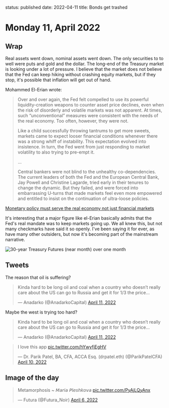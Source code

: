 status: published
date: 2022-04-11
title: Bonds get trashed

# Monday 11, April 2022

## Wrap

Real assets went down, nominal assets went down.
The only securities to to well were puts and gold and the dollar.
The long-end of the Treasury market is looking under a lot of pressure.
I believe that the market does not believe that the Fed can keep hiking without crashing equity markets, but if they stop, it's possible that inflation will get out of hand.

Mohammed El-Erian wrote:

>	Over and over again, the Fed felt compelled to use its powerful liquidity-creation weapons to counter asset price declines, even when the risk of disorderly and volatile markets was not apparent. At times, such “unconventional” measures were consistent with the needs of the real economy. Too often, however, they were not.
> 
> Like a child successfully throwing tantrums to get more sweets, markets came to expect looser financial conditions whenever there was a strong whiff of instability. This expectation evolved into insistence. In turn, the Fed went from just responding to market volatility to also trying to pre-empt it.
>
> ...
>
> 	Central bankers were not blind to the unhealthy co-dependencies. The current leaders of both the Fed and the European Central Bank, Jay Powell and Christine Lagarde, tried early in their tenures to change the dynamic. But they failed, and were forced into embarrassing U-turns that made markets feel even more empowered and entitled to insist on the continuation of ultra-loose policies.

[Monetary policy must serve the real economy not just financial markets](https://www.ft.com/content/3d361f01-7908-45ce-9e11-96f37846bd4e)

It's interesting that a major figure like el-Erian basically admits that the Fed's real mandate was to keep markets going up. 
We all knew this, but not many checkmarks have said it so openly. I've been saying it for ever, as have many other outsiders, but now it's becoming part of the mainstream narrative.


![30-year Treasury Futures (near month) over one month](https://www.tradingview.com/x/WdBSKxWq/)

## Tweets

The reason that oil is suffering?

<blockquote class="twitter-tweet"><p lang="en" dir="ltr">Kinda hard to be long oil and coal when a country who doesn’t really care about the US can go to Russia and get it for 1/3 the price…</p>&mdash; Anadarko (@AnadarkoCapital) <a href="https://twitter.com/AnadarkoCapital/status/1513600967576629253?ref_src=twsrc%5Etfw">April 11, 2022</a></blockquote> <script async src="https://platform.twitter.com/widgets.js" charset="utf-8"></script> 

Maybe the west is trying too hard?

<blockquote class="twitter-tweet"><p lang="en" dir="ltr">Kinda hard to be long oil and coal when a country who doesn’t really care about the US can go to Russia and get it for 1/3 the price…</p>&mdash; Anadarko (@AnadarkoCapital) <a href="https://twitter.com/AnadarkoCapital/status/1513600967576629253?ref_src=twsrc%5Etfw">April 11, 2022</a></blockquote> <script async src="https://platform.twitter.com/widgets.js" charset="utf-8"></script> 

<blockquote class="twitter-tweet"><p lang="en" dir="ltr">I love this app <a href="https://t.co/hYwyfjEgHV">pic.twitter.com/hYwyfjEgHV</a></p>&mdash; Dr. Parik Patel, BA, CFA, ACCA Esq. (drpatel.eth) (@ParikPatelCFA) <a href="https://twitter.com/ParikPatelCFA/status/1513125556363083782?ref_src=twsrc%5Etfw">April 10, 2022</a></blockquote> <script async src="https://platform.twitter.com/widgets.js" charset="utf-8"></script> 

## Image of the day

<blockquote class="twitter-tweet"><p lang="ca" dir="ltr">Metamorphosis ~ 𝘔𝘢𝘳𝘪𝘢 𝘗𝘭𝘦𝘴𝘩𝘬𝘰𝘷𝘢 <a href="https://t.co/PyAjLQyAnx">pic.twitter.com/PyAjLQyAnx</a></p>&mdash; Futura (@Futura_Noir) <a href="https://twitter.com/Futura_Noir/status/1511563868115546116?ref_src=twsrc%5Etfw">April 6, 2022</a></blockquote> <script async src="https://platform.twitter.com/widgets.js" charset="utf-8"></script> 

